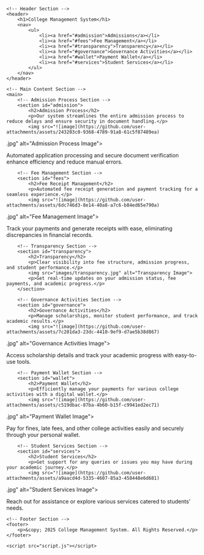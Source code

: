 <!DOCTYPE html>
<html lang="en">
<head>
    <meta charset="UTF-8">
    <meta name="viewport" content="width=device-width, initial-scale=1.0">
    <title>College Management System</title>
    <link rel="stylesheet" href="styles.css">
</head>
<body>

    <!-- Header Section -->
    <header>
        <h1>College Management System</h1>
        <nav>
            <ul>
                <li><a href="#admission">Admissions</a></li>
                <li><a href="#fees">Fee Management</a></li>
                <li><a href="#transparency">Transparency</a></li>
                <li><a href="#governance">Governance Activities</a></li>
                <li><a href="#wallet">Payment Wallet</a></li>
                <li><a href="#services">Student Services</a></li>
            </ul>
        </nav>
    </header>

    <!-- Main Content Section -->
    <main>
        <!-- Admission Process Section -->
        <section id="admission">
            <h2>Admission Process</h2>
            <p>Our system streamlines the entire admission process to reduce delays and ensure security in document handling.</p>
            <img src="![image](https://github.com/user-attachments/assets/243203c0-9368-4789-91a8-61c5f87489ea)
.jpg" alt="Admission Process Image">
            <p>Automated application processing and secure document verification enhance efficiency and reduce manual errors.</p>
        </section>

        <!-- Fee Management Section -->
        <section id="fees">
            <h2>Fee Receipt Management</h2>
            <p>Automated fee receipt generation and payment tracking for a seamless experience.</p>
            <img src="![image](https://github.com/user-attachments/assets/6dc746d3-8e14-40a8-a7c6-b84ed65e790a)
.jpg" alt="Fee Management Image">
            <p>Track your payments and generate receipts with ease, eliminating discrepancies in financial records.</p>
        </section>

        <!-- Transparency Section -->
        <section id="transparency">
            <h2>Transparency</h2>
            <p>Clear visibility into fee structure, admission progress, and student performance.</p>
            <img src="images/transparency.jpg" alt="Transparency Image">
            <p>Get real-time updates on your admission status, fee payments, and academic progress.</p>
        </section>

        <!-- Governance Activities Section -->
        <section id="governance">
            <h2>Governance Activities</h2>
            <p>Manage scholarships, monitor student performance, and track academic results.</p>
            <img src="![image](https://github.com/user-attachments/assets/7c201da3-23dc-4410-9ef9-d7ae5b38d867)
.jpg" alt="Governance Activities Image">
            <p>Access scholarship details and track your academic progress with easy-to-use tools.</p>
        </section>

        <!-- Payment Wallet Section -->
        <section id="wallet">
            <h2>Payment Wallet</h2>
            <p>Efficiently manage your payments for various college activities with a digital wallet.</p>
            <img src="![image](https://github.com/user-attachments/assets/c519dbac-87ba-4b60-b15f-c9941ed2ec71)
.jpg" alt="Payment Wallet Image">
            <p>Pay for fines, late fees, and other college activities easily and securely through your personal wallet.</p>
        </section>

        <!-- Student Services Section -->
        <section id="services">
            <h2>Student Services</h2>
            <p>Get support for any queries or issues you may have during your academic journey.</p>
            <img src="![image](https://github.com/user-attachments/assets/a9aacd4d-5335-4607-85a3-458448e6d681)
.jpg" alt="Student Services Image">
            <p>Reach out for assistance or explore various services catered to students' needs.</p>
        </section>
    </main>

    <!-- Footer Section -->
    <footer>
        <p>&copy; 2025 College Management System. All Rights Reserved.</p>
    </footer>

    <script src="script.js"></script>
</body>
</html>
